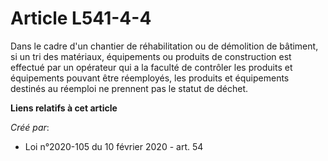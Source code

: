 # Article L541-4-4

Dans le cadre d'un chantier de réhabilitation ou de démolition de bâtiment, si un tri des matériaux, équipements ou produits
de construction est effectué par un opérateur qui a la faculté de contrôler les produits et équipements pouvant être
réemployés, les produits et équipements destinés au réemploi ne prennent pas le statut de déchet.

**Liens relatifs à cet article**

_Créé par_:

  - Loi n°2020-105 du 10 février 2020 - art. 54
